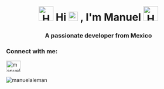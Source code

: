 <h1 align="center">
  <img src="https://raw.githubusercontent.com/Tarikul-Islam-Anik/Animated-Fluent-Emojis/master/Emojis/Hand%20gestures/Hand%20with%20Index%20Finger%20and%20Thumb%20Crossed.png" alt="Hand with Index Finger and Thumb Crossed" width="40" height="40" />
  Hi <img src="https://raw.githubusercontent.com/Tarikul-Islam-Anik/Animated-Fluent-Emojis/master/Emojis/Hand%20gestures/Heart%20Hands%20Medium-Light%20Skin%20Tone.png" alt="Heart Hands Medium-Light Skin Tone" width="25" height="25" />
  , I'm Manuel
<img src="https://raw.githubusercontent.com/Tarikul-Islam-Anik/Animated-Fluent-Emojis/master/Emojis/Hand%20gestures/Hand%20with%20Index%20Finger%20and%20Thumb%20Crossed.png" alt="Hand with Index Finger and Thumb Crossed" width="40" height="40" />
</h1>
<h3 align="center">A passionate developer from Mexico</h3>

<h3 align="left">Connect with me:</h3>
<p align="left">
<a href="https://linkedin.com/in/manuelalemanba" target="blank"><img align="center" src="https://raw.githubusercontent.com/rahuldkjain/github-profile-readme-generator/master/src/images/icons/Social/linked-in-alt.svg" alt="manuelalemanba" height="30" width="40" /></a>
</p>


<p><img align="center" src="https://github-readme-stats.vercel.app/api/top-langs?username=manuelaleman&show_icons=true&theme=tokyonight&title_color=000000&text_color=2a2a2a&bg_color=88eec2&hide_border=true&locale=en&layout=compact" alt="manuelaleman" /></p>
 





<!---
ManuelAleman/ManuelAleman is a ✨ special ✨ repository because its `README.md` (this file) appears on your GitHub profile.
You can click the Preview link to take a look at your changes.
--->
